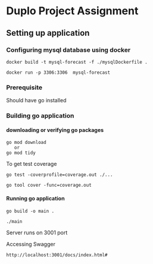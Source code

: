 # Duplo Project Assignment

## Setting up application

### Configuring mysql database using docker
```
docker build -t mysql-forecast -f ./mysqlDockerfile . 

docker run -p 3306:3306  mysql-forecast
```

### Prerequisite

Should have go installed

### Building go application 

#### downloading or verifying go packages
```
go mod download 
   or
go mod tidy
```


To get test coverage
```
go test -coverprofile=coverage.out ./...

go tool cover -func=coverage.out
```

#### Running go application
```
go build -o main .

./main
```
Server runs on 3001 port

Accessing Swagger
```
http://localhost:3001/docs/index.html#
```
